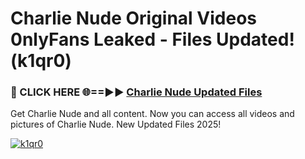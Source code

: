 # Charlie Nude Original Videos 0nlyFans Leaked - Files Updated! (k1qr0)

<h3>🔴 CLICK HERE 🌐==►► <a href="https://tinyurl.com/yrmya6cz" rel="nofollow">Charlie Nude Updated Files</a></h3>

Get Charlie Nude and all content. Now you can access all videos and pictures of Charlie Nude. New Updated Files 2025!

[![k1qr0](https://i.imgur.com/FMdXYCs.gif)](https://tinyurl.com/yrmya6cz)
